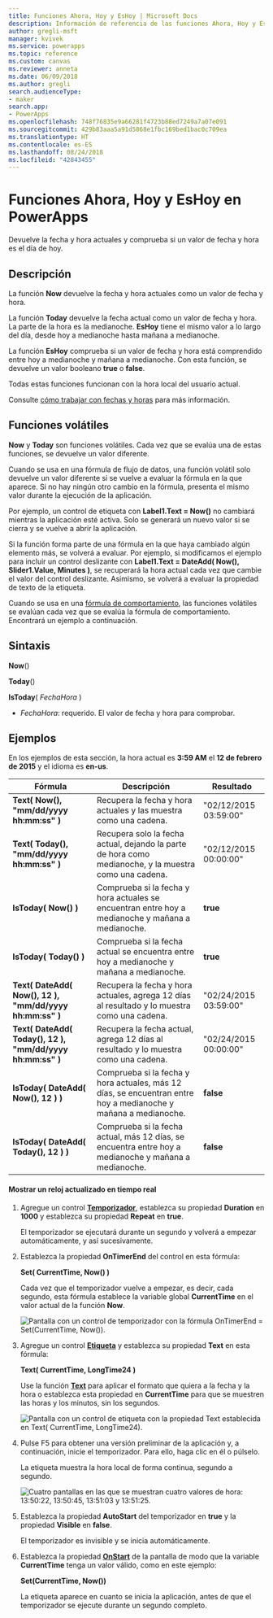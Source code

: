 ```yaml
---
title: Funciones Ahora, Hoy y EsHoy | Microsoft Docs
description: Información de referencia de las funciones Ahora, Hoy y EsHoy de PowerApps, con sintaxis y ejemplos
author: gregli-msft
manager: kvivek
ms.service: powerapps
ms.topic: reference
ms.custom: canvas
ms.reviewer: anneta
ms.date: 06/09/2018
ms.author: gregli
search.audienceType:
- maker
search.app:
- PowerApps
ms.openlocfilehash: 748f76835e9a66281f4723b88ed7249a7a07e091
ms.sourcegitcommit: 429b83aaa5a91d5868e1fbc169bed1bac0c709ea
ms.translationtype: HT
ms.contentlocale: es-ES
ms.lasthandoff: 08/24/2018
ms.locfileid: "42843455"
---
```

# <a name="now-today-and-istoday-functions-in-powerapps"></a>Funciones Ahora, Hoy y EsHoy en PowerApps
Devuelve la fecha y hora actuales y comprueba si un valor de fecha y hora es el día de hoy.

## <a name="description"></a>Descripción
La función **Now** devuelve la fecha y hora actuales como un valor de fecha y hora.

La función **Today** devuelve la fecha actual como un valor de fecha y hora. La parte de la hora es la medianoche. **EsHoy** tiene el mismo valor a lo largo del día, desde hoy a medianoche hasta mañana a medianoche.

La función **EsHoy** comprueba si un valor de fecha y hora está comprendido entre hoy a medianoche y mañana a medianoche. Con esta función, se devuelve un valor booleano **true** o **false**.

Todas estas funciones funcionan con la hora local del usuario actual.

Consulte [cómo trabajar con fechas y horas](../show-text-dates-times.md) para más información.

## <a name="volatile-functions"></a>Funciones volátiles
**Now** y **Today** son funciones volátiles.  Cada vez que se evalúa una de estas funciones, se devuelve un valor diferente.  

Cuando se usa en una fórmula de flujo de datos, una función volátil solo devuelve un valor diferente si se vuelve a evaluar la fórmula en la que aparece.  Si no hay ningún otro cambio en la fórmula, presenta el mismo valor durante la ejecución de la aplicación.

Por ejemplo, un control de etiqueta con **Label1.Text = Now()** no cambiará mientras la aplicación esté activa.  Solo se generará un nuevo valor si se cierra y se vuelve a abrir la aplicación.

Si la función forma parte de una fórmula en la que haya cambiado algún elemento más, se volverá a evaluar.  Por ejemplo, si modificamos el ejemplo para incluir un control deslizante con **Label1.Text = DateAdd( Now(), Slider1.Value, Minutes )**, se recuperará la hora actual cada vez que cambie el valor del control deslizante. Asimismo, se volverá a evaluar la propiedad de texto de la etiqueta.

Cuando se usa en una [fórmula de comportamiento](../working-with-formulas-in-depth.md), las funciones volátiles se evalúan cada vez que se evalúa la fórmula de comportamiento.  Encontrará un ejemplo a continuación.

## <a name="syntax"></a>Sintaxis
**Now**()

**Today**()

**IsToday**( *FechaHora* )

* *FechaHora*: requerido.  El valor de fecha y hora para comprobar.

## <a name="examples"></a>Ejemplos
En los ejemplos de esta sección, la hora actual es **3:59 AM** el **12 de febrero de 2015** y el idioma es **en-us**.

| Fórmula | Descripción | Resultado |
| --- | --- | --- |
| **Text( Now(), "mm/dd/yyyy hh:mm:ss" )** |Recupera la fecha y hora actuales y las muestra como una cadena. |"02/12/2015 03:59:00" |
| **Text( Today(), "mm/dd/yyyy hh:mm:ss" )** |Recupera solo la fecha actual, dejando la parte de hora como medianoche, y la muestra como una cadena. |"02/12/2015 00:00:00" |
| **IsToday( Now() )** |Comprueba si la fecha y hora actuales se encuentran entre hoy a medianoche y mañana a medianoche. |**true** |
| **IsToday( Today() )** |Comprueba si la fecha actual se encuentra entre hoy a medianoche y mañana a medianoche. |**true** |
| **Text( DateAdd( Now(), 12 ), "mm/dd/yyyy hh:mm:ss" )** |Recupera la fecha y hora actuales, agrega 12 días al resultado y lo muestra como una cadena. |"02/24/2015 03:59:00" |
| **Text( DateAdd( Today(), 12 ), "mm/dd/yyyy hh:mm:ss" )** |Recupera la fecha actual, agrega 12 días al resultado y lo muestra como una cadena. |"02/24/2015 00:00:00" |
| **IsToday( DateAdd( Now(), 12 ) )** |Comprueba si la fecha y hora actuales, más 12 días, se encuentran entre hoy a medianoche y mañana a medianoche. |**false** |
| **IsToday( DateAdd( Today(), 12 ) )** |Comprueba si la fecha actual, más 12 días, se encuentra entre hoy a medianoche y mañana a medianoche. |**false** |

#### <a name="display-a-clock-that-updates-in-real-time"></a>Mostrar un reloj actualizado en tiempo real

1. Agregue un control **[Temporizador](../controls/control-timer.md)**, establezca su propiedad **Duration** en **1000** y establezca su propiedad **Repeat** en **true**.

    El temporizador se ejecutará durante un segundo y volverá a empezar automáticamente, y así sucesivamente. 

1. Establezca la propiedad **OnTimerEnd** del control en esta fórmula:

    **Set( CurrentTime, Now() )**

    Cada vez que el temporizador vuelve a empezar, es decir, cada segundo, esta fórmula establece la variable global **CurrentTime** en el valor actual de la función **Now**.

    ![Pantalla con un control de temporizador con la fórmula OnTimerEnd = Set(CurrentTime, Now()).](media/function-now-today-istoday/now-set-currenttime.png)

1. Agregue un control **[Etiqueta](../controls/control-text-box.md)** y establezca su propiedad **Text** en esta fórmula:

    **Text( CurrentTime, LongTime24 )**

    Use la función **[Text](function-text.md)** para aplicar el formato que quiera a la fecha y la hora o establezca esta propiedad en **CurrentTime** para que se muestren las horas y los minutos, sin los segundos.

    ![Pantalla con un control de etiqueta con la propiedad Text establecida en Text( CurrentTime, LongTime24).](media/function-now-today-istoday/now-use-currenttime.png)

1. Pulse F5 para obtener una versión preliminar de la aplicación y, a continuación, inicie el temporizador. Para ello, haga clic en él o púlselo.

    La etiqueta muestra la hora local de forma continua, segundo a segundo.

    ![Cuatro pantallas en las que se muestran cuatro valores de hora: 13:50:22, 13:50:45, 13:51:03 y 13:51:25.](media/function-now-today-istoday/now-four-times.png)

1. Establezca la propiedad **AutoStart** del temporizador en **true** y la propiedad **Visible** en **false**.

    El temporizador es invisible y se inicia automáticamente.

1. Establezca la propiedad **[OnStart](../controls/control-screen.md)** de la pantalla de modo que la variable **CurrentTime** tenga un valor válido, como en este ejemplo:

    **Set(CurrentTime, Now())**

    La etiqueta aparece en cuanto se inicia la aplicación, antes de que el temporizador se ejecute durante un segundo completo.
